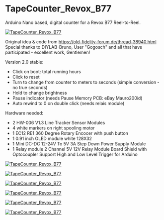 # TapeCounter_Revox_B77
Arduino Nano based, digital counter for a Revox B77 Reel-to-Reel.

[![TapeCounter_Revox_B77](https://github.com/3KUdelta/TapeCounter_Revox_B77/blob/main/images/IMG_3243.jpg)](https://github.com/3KUdelta/TapeCounter_Revox_B77)

Original idea & code from https://old-fidelity-forum.de/thread-38940.html
Special thanks to DIYLAB-Bruno, User "Gogosch" and all that have participated - excellent work, Gentlemen!

Version 2.0 stable:

- Click on boot: total running hours
- Click to reset
- Turn to change from counter to meters to seconds (simple conversion - no true seconds)
- Hold to change brightness
- Pause indicator (needs Pause Memory PCB: eBay Mauro200id)
- Auto rewind to 0 on double click (needs relais module)

Hardware needed:

- 2 HW-006 V1.3 Line Tracker Sensor Modules
- 4 white markers on right spooling motor
- 1 EC12 RE1 360 Degree Rotary Encocer with push button
- 1 0.91 inch OLED module white 128X32
- 1 Mini DC-DC 12-24V To 5V 3A Step Down Power Supply Module
- 1 Relay module 2 Channel 5V 12V Relay Module Board Shield with Optocoupler Support High and Low Level Trigger for Arduino 

[![TapeCounter_Revox_B77](https://github.com/3KUdelta/TapeCounter_Revox_B77/blob/main/images/B77_Tape_Counter_Scheme.png)](https://github.com/3KUdelta/TapeCounter_Revox_B77)

[![TapeCounter_Revox_B77](https://github.com/3KUdelta/TapeCounter_Revox_B77/blob/main/images/IMG_3231.jpg)](https://github.com/3KUdelta/TapeCounter_Revox_B77)

[![TapeCounter_Revox_B77](https://github.com/3KUdelta/TapeCounter_Revox_B77/blob/main/images/IMG_3314.jpg)](https://github.com/3KUdelta/TapeCounter_Revox_B77)

[![TapeCounter_Revox_B77](https://github.com/3KUdelta/TapeCounter_Revox_B77/blob/main/images/IMG_3241.jpg)](https://github.com/3KUdelta/TapeCounter_Revox_B77)

[![TapeCounter_Revox_B77](https://github.com/3KUdelta/TapeCounter_Revox_B77/blob/main/images/IMG_3313.jpg)](https://github.com/3KUdelta/TapeCounter_Revox_B77)

[![TapeCounter_Revox_B77](https://github.com/3KUdelta/TapeCounter_Revox_B77/blob/main/images/IMG_3315.jpg)](https://github.com/3KUdelta/TapeCounter_Revox_B77)
